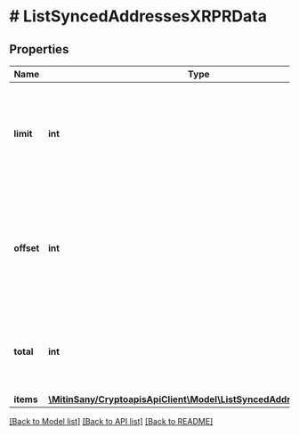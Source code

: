 # # ListSyncedAddressesXRPRData

## Properties

Name | Type | Description | Notes
------------ | ------------- | ------------- | -------------
**limit** | **int** | Defines how many items should be returned in the response per page basis. |
**offset** | **int** | The starting index of the response items, i.e. where the response should start listing the returned items. |
**total** | **int** | Defines the total number of items returned in the response. |
**items** | [**\MitinSany/CryptoapisApiClient\Model\ListSyncedAddressesXRPRI[]**](ListSyncedAddressesXRPRI.md) |  |

[[Back to Model list]](../../README.md#models) [[Back to API list]](../../README.md#endpoints) [[Back to README]](../../README.md)
